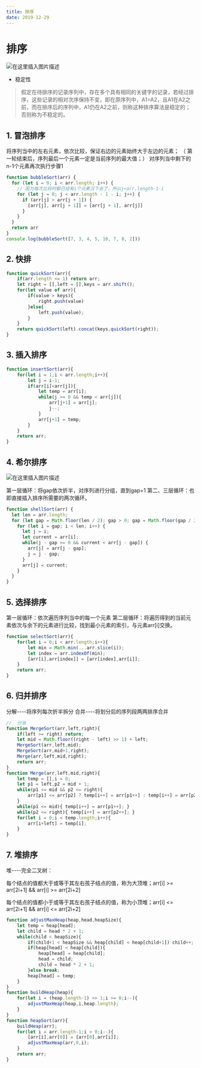 ```yaml
---
title: 排序
date: 2019-12-29
---
```


# 排序

![在这里插入图片描述](https://img-blog.csdnimg.cn/2020022213325339.png?x-oss-process=image/watermark,type_ZmFuZ3poZW5naGVpdGk,shadow_10,text_aHR0cHM6Ly9ibG9nLmNzZG4ubmV0L2ltYWdlX2Z6eA==,size_16,color_FFFFFF,t_70)

- 稳定性
>假定在待排序的记录序列中，存在多个具有相同的关键字的记录，若经过排序，这些记录的相对次序保持不变，即在原序列中，A1=A2，且A1在A2之前，而在排序后的序列中，A1仍在A2之前，则称这种排序算法是稳定的；否则称为不稳定的。


## 1. 冒泡排序

将序列当中的左右元素，依次比较，保证右边的元素始终大于左边的元素；
（ 第一轮结束后，序列最后一个元素一定是当前序列的最大值；）
对序列当中剩下的n-1个元素再次执行步骤1

```javascript
function bubbleSort(arr) {
  for (let i = 0; i < arr.length; i++) {
    // 因为每次比较时都已经有i个元素沉下去了，所以j<arr.length-1-i
    for (let j = 0; j < arr.length - 1 - i; j++) {
      if (arr[j] > arr[j + 1]) {
        [arr[j], arr[j + 1]] = [arr[j + 1], arr[j]]
      }
    }
  }
  return arr
}
console.log(bubbleSort([7, 3, 4, 5, 10, 7, 8, 2]))
```

## 2. 快排

```javascript
function quickSort(arr){
    if(arr.length <= 1) return arr;
    let right = [],left = [],keys = arr.shift();
    for(let value of arr){
        if(value > keys){
            right.push(value)
        }else{
            left.push(value);
        }
    }
    return quickSort(left).concat(keys,quickSort(right));
}
```

## 3. 插入排序

```javascript
function insertSort(arr){
    for(let i = 1;i < arr.length;i++){
        let j = i-1;
        if(arr[i]<arr[j]){
            let temp = arr[i];
            while(j >= 0 && temp < arr[j]){
                arr[j+1] = arr[j];
                j--;
            }
            arr[j+1] = temp;
        }
    }
    return arr;
}
```

##  4.  希尔排序

![在这里插入图片描述](https://img-blog.csdnimg.cn/20200222134340198.png?x-oss-process=image/watermark,type_ZmFuZ3poZW5naGVpdGk,shadow_10,text_aHR0cHM6Ly9ibG9nLmNzZG4ubmV0L2ltYWdlX2Z6eA==,size_16,color_FFFFFF,t_70)


第一层循环：将gap依次折半，对序列进行分组，直到gap=1
第二、三层循环：也即直接插入排序所需要的两次循环。

```javascript
function shellSort(arr) {
  let len = arr.length;
  for (let gap = Math.floor(len / 2); gap > 0; gap = Math.floor(gap / 2)) {
    for (let i = gap; i < len; i++) {
      let j = i;
      let current = arr[i];
      while(j - gap >= 0 && current < arr[j - gap]) {
        arr[j] = arr[j - gap];
        j = j - gap;
      }
      arr[j] = current;
    }
  }
}
```



## 5. 选择排序

第一层循环：依次遍历序列当中的每一个元素
第二层循环：将遍历得到的当前元素依次与余下的元素进行比较，找到最小元素的索引，与元素arr[i]交换。

```javascript
function selectSort(arr){
    for(let i = 0;i < arr.length;i++){
        let min = Math.min(...arr.slice(i));
        let index = arr.indexOf(min);
        [arr[i],arr[index]] = [arr[index],arr[i]];
    }
    return arr;
}
```

##  6. 归并排序

分解----将序列每次折半拆分
合并----将划分后的序列段两两排序合并

```javascript
//  分治
function MergeSort(arr,left,right){
    if(left >= right) return;
    let mid = Math.floor((right - left) >> 1) + left;
    MergeSort(arr,left,mid);
    MergeSort(arr,mid+1,right);
    Merge(arr,left,mid,right);
    return arr;
}
function Merge(arr,left,mid,right){
    let temp = [],i = 0;
    let p1 = left,p2 = mid + 1;
    while(p1 <= mid && p2 <= right){
        arr[p1] <= arr[p2] ? temp[i++] = arr[p1++] : temp[i++] = arr[p2++];
    }
    while(p1 <= mid){ temp[i++] = arr[p1++]; }
    while(p2 <= right){ temp[i++] = arr[p2++]; }
    for(let i = 0;i < temp.length;i++){
        arr[i+left] = temp[i];
    }
}
```

##  7.  堆排序

堆----完全二叉树：

每个结点的值都大于或等于其左右孩子结点的值，称为大顶堆；arr[i] >= arr[2i+1] && arr[i] >= arr[2i+2]

每个结点的值都小于或等于其左右孩子结点的值，称为小顶堆；arr[i] <= arr[2i+1] && arr[i] <= arr[2i+2] 


```javascript
function adjustMaxHeap(heap,head,heapSize){
    let temp = heap[head];
    let child = head * 2 + 1;
    while(child < heapSize){
        if(child+1 < heapSize && heap[child] < heap[child+1]) child++;
        if(heap[head] < heap[child]){
            heap[head] = heap[child];
            head = child;
            child = head * 2 + 1;
        }else break;
        heap[head] = temp;
    }
}
function buildHeap(heap){
    for(let i = (heap.length-1) >> 1;i >= 0;i--){
        adjustMaxHeap(heap,i,heap.length);
    }
}
function heapSort(arr){
    buildHeap(arr);
    for(let i = arr.length-1;i > 0;i--){
        [arr[i],arr[0]] = [arr[0],arr[i]];
        adjustMaxHeap(arr,0,i);
    }
    return arr;
}
```


